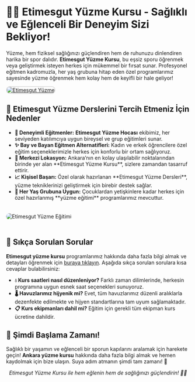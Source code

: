 <h1>🏊‍♀️ Etimesgut Yüzme Kursu - Sağlıklı ve Eğlenceli Bir Deneyim Sizi Bekliyor!</h1>  
<p>Yüzme, hem fiziksel sağlığınızı güçlendiren hem de ruhunuzu dinlendiren harika bir spor dalıdır. <b>Etimesgut Yüzme Kursu</b>, bu eşsiz sporu öğrenmek veya geliştirmek isteyen herkes için mükemmel bir fırsat sunar. Profesyonel eğitmen kadromuzla, her yaş grubuna hitap eden özel programlarımız sayesinde yüzme öğrenmek hem kolay hem de keyifli bir hale geliyor!</p>  

<a href="https://www.ankarayuzmedersi.com.tr/" title="Etimesgut Yüzme Kursu">  
<img src="https://i.ibb.co/5K7Ks6w/zzzz3.gif" alt="Etimesgut Yüzme" style="max-width: 100%; border: 2px solid #ddd; border-radius: 10px;">  
</a>  

<h2>🌟 Etimesgut Yüzme Derslerini Tercih Etmeniz İçin Nedenler</h2>  
<ul>  
  <li><strong>🏅 Deneyimli Eğitmenler:</strong> <b>Etimesgut Yüzme Hocası</b> ekibimiz, her seviyeden katılımcıya uygun bireysel ve grup eğitimleri sunar.</li>  
  <li><strong>✨ Bay ve Bayan Eğitmen Alternatifleri:</strong> Kadın ve erkek öğrencilere özel eğitim seçeneklerimizle herkes için konforlu bir ortam sağlıyoruz.</li>  
  <li><strong>📍 Merkezi Lokasyon:</strong> Ankara’nın en kolay ulaşılabilir noktalarından birinde yer alan **Etimesgut Yüzme Kursu**, sizlere zamandan tasarruf ettirir.</li>  
  <li><strong>📈 Kişisel Başarı:</strong> Özel olarak hazırlanan **Etimesgut Yüzme Dersleri**, yüzme tekniklerinizi geliştirmek için birebir destek sağlar.</li>  
  <li><strong>🧒 Her Yaş Grubuna Uygun:</strong> Çocuklardan yetişkinlere kadar herkes için özel hazırlanmış **yüzme eğitimi** programlarımız mevcuttur.</li>  
</ul>  

<img src="https://r.resimlink.com/FEfN5rB.png" title="Etimesgut Yüzme Eğitimi" alt="Etimesgut Yüzme Eğitimi" style="max-width: 100%; border-radius: 10px; margin: 20px 0;">  

<h2>📘 Sıkça Sorulan Sorular</h2>  
<p><b>Etimesgut yüzme kursu</b> programlarımız hakkında daha fazla bilgi almak ve detayları öğrenmek için <a href="https://ankarayuzmedersi.com.tr">buraya tıklayın</a>. Aşağıda sıkça sorulan sorulara kısa cevaplar bulabilirsiniz:</p>  
<ul>  
  <li><strong>💧 Kurs saatleri nasıl düzenleniyor?</strong> Farklı zaman dilimlerinde, herkesin programına uygun esnek saat seçenekleri sunuyoruz.</li>  
  <li><strong>🌡️ Havuzlarımız hijyenik mi?</strong> Evet, tüm havuzlarımız düzenli aralıklarla dezenfekte edilmekte ve hijyen standartlarına tam uyum sağlamaktadır.</li>  
  <li><strong>📋 Kurs ekipmanları dahil mi?</strong> Eğitim için gerekli tüm ekipman kurs ücretine dahildir.</li>  
</ul>  

<h2>🚀 Şimdi Başlama Zamanı!</h2>  
<p>Sağlıklı bir yaşamın ve eğlenceli bir sporun kapılarını aralamak için harekete geçin! <b>Ankara yüzme kursu</b> hakkında daha fazla bilgi almak ve hemen kaydolmak için bize ulaşın. Suya adım atmanın şimdi tam zamanı! 🌊</p>  

<center>    
  <p><em>Etimesgut Yüzme Kursu ile hem eğlenin hem de sağlığınızı güçlendirin! 🏊‍♂️</em></p>  
</center>  

